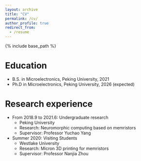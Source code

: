 ```yaml
---
layout: archive
title: "CV"
permalink: /cv/
author_profile: true
redirect_from:
  - /resume
---
```


{% include base_path %}

Education
======
* B.S. in Microelectronics, Peking University, 2021
* Ph.D in Microelectronics, Peking University, 2026 (expected)

Research experience
======
* From 2018.9 to 2021.6: Undergraduate research
  * Peking University
  * Research: Neuromorphic computing based on memristors
  * Supervisor: Professor Yuchao Yang
* Summer 2020: Visiting Students
  * Westlake University
  * Research: Micron 3D printing for memristors
  * Supervisor: Professor Nanjia Zhou
